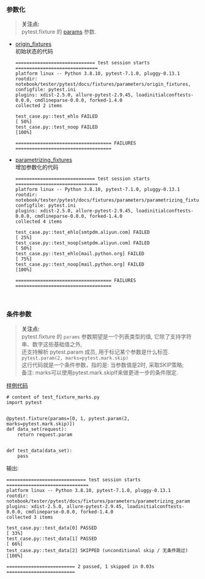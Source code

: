 ### 参数化

> **关注点:**   
> pytest.fixture 的 [params](./parametrizing_fixtures/conftest.py#L5) 参数.  
  

- [origin_fixtures](./origin_fixtures)  
  初始状态的代码
  ```shell
  ============================= test session starts ==============================
  platform linux -- Python 3.8.10, pytest-7.1.0, pluggy-0.13.1
  rootdir: notebook/tester/pytest/docs/fixtures/parameters/origin_fixtures, configfile: pytest.ini
  plugins: xdist-2.5.0, allure-pytest-2.9.45, loadinitialconftests-0.0.0, cmdlineparse-0.0.0, forked-1.4.0
  collected 2 items
  
  test_case.py::test_ehlo FAILED                                           [ 50%]
  test_case.py::test_noop FAILED                                           [100%]
  
  =================================== FAILURES ===================================
  ```


- [parametrizing_fixtures](./parametrizing_fixtures)  
  增加参数化的代码
  ```shell
  ============================= test session starts ==============================
  platform linux -- Python 3.8.10, pytest-7.1.0, pluggy-0.13.1
  rootdir: notebook/tester/pytest/docs/fixtures/parameters/parametrizing_fixtures, configfile: pytest.ini
  plugins: xdist-2.5.0, allure-pytest-2.9.45, loadinitialconftests-0.0.0, cmdlineparse-0.0.0, forked-1.4.0
  collected 4 items
  
  test_case.py::test_ehlo[smtpdm.aliyun.com] FAILED                        [ 25%]
  test_case.py::test_noop[smtpdm.aliyun.com] FAILED                        [ 50%]
  test_case.py::test_ehlo[mail.python.org] FAILED                          [ 75%]
  test_case.py::test_noop[mail.python.org] FAILED                          [100%]
  
  =================================== FAILURES ===================================
  ```



&nbsp;  
### 条件参数  

> **关注点:**  
> pytest.fixture 的 `params` 参数期望是一个列表类型的值, 它除了支持字符串、数字这些基础值之外,   
> 还支持解析 pytest.param 成员, 用于标记某个参数是什么标签.  
> `pytest.param(2, marks=pytest.mark.skip)`  
> 这行代码就是一个条件参数，指的是: 当参数值是2时, 采取SKIP策略;  
> 备注: marks可以使用pytest.mark.skipIf来做更进一步的条件限定.  

[样例代码](fixtures/parameters/parametrizing_param/test_case.py)

```python3
# content of test_fixture_marks.py
import pytest


@pytest.fixture(params=[0, 1, pytest.param(2, marks=pytest.mark.skip)])
def data_set(request):
    return request.param


def test_data(data_set):
    pass

```

输出:
```shell
============================= test session starts ==============================
platform linux -- Python 3.8.10, pytest-7.1.0, pluggy-0.13.1
rootdir: notebook/tester/pytest/docs/fixtures/parameters/parametrizing_param
plugins: xdist-2.5.0, allure-pytest-2.9.45, loadinitialconftests-0.0.0, cmdlineparse-0.0.0, forked-1.4.0
collected 3 items

test_case.py::test_data[0] PASSED                                        [ 33%]
test_case.py::test_data[1] PASSED                                        [ 66%]
test_case.py::test_data[2] SKIPPED (unconditional skip / 无条件跳过)       [100%]

========================= 2 passed, 1 skipped in 0.03s =========================
```
